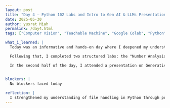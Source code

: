 ```yaml
---
layout: post
title: "Day 4 – Python 102 Labs and Intro to Gen AI & LLMs Presentation"
date: 2025-05-30
author: yusrat Miah
permalink: /day4.html
tags: ["Computer Vision", "Teachable Machine", "Google Colab", "Python", "Replit"]

what_i_learned: |
  Today was an informative and hands-on day where I deepened my understanding of file I/O processes in Python and explored foundational concepts in Generative AI and Large Language Models (LLMs). In the first half of the day, I tackled several problem-solving challenges that focused on working with files. These included building a "Line Counter" to count the number of lines in a file, creating a script to "Search for a Word in File," and writing a program to "Copy Contents to Another File." These exercises helped reinforce skills in reading from and writing to files, as well as string manipulation and basic control flow in Python.

  Following that, I completed two structured labs: the "Number Analysis Lab," where I processed numerical data from a file to calculate statistics like max, min, and average; and the "City Weather Log Analyzer," which involved parsing structured weather data and extracting meaningful summaries. These labs emphasized working with structured data, loops, conditionals, and modular code organization.

  In the second half of the day, I attended a presentation on Generative AI and LLMs, which offered a comprehensive overview of how AI, Machine Learning, and Deep Learning differ in scope and application. The presentation also introduced how LLMs are trained, the capabilities of generative models, and some current real-world use cases. Later, I collaborated with fellow researchers on an applied task: identifying whether images were AI-generated or captured by a real camera. This exercise highlighted the challenges in distinguishing synthetic content from authentic media and sparked discussions around digital literacy, model bias, and the future of AI-generated visuals.


blockers: |
  No blockers faced today
  
reflection: |
  I strengthened my understanding of file handling in Python through practical challenges and labs. I also gained valuable insights into Generative AI and LLMs, particularly the differences between AI, machine learning, and deep learning. The session on detecting AI-generated images was engaging and helped connect theory to real-world applications. Overall, it was a productive day that combined hands-on coding with foundational AI concepts.
---
```

